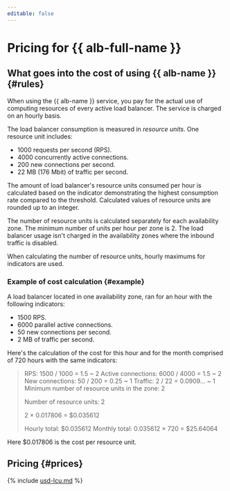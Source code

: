 ```yaml
---
editable: false
---
```


# Pricing for {{ alb-full-name }}

## What goes into the cost of using {{ alb-name }} {#rules}

When using the {{ alb-name }} service, you pay for the actual use of computing resources of every active load balancer. The service is charged on an hourly basis.

The load balancer consumption is measured in _resource units_. One resource unit includes:

* 1000 requests per second (RPS).
* 4000 concurrently active connections.
* 200 new connections per second.
* 22 MB (176 Mbit) of traffic per second.

The amount of load balancer's resource units consumed per hour is calculated based on the indicator demonstrating the highest consumption rate compared to the threshold. Calculated values of resource units are rounded up to an integer.

The number of resource units is calculated separately for each availability zone. The minimum number of units per hour per zone is 2. The load balancer usage isn't charged in the availability zones where the inbound traffic is disabled.

When calculating the number of resource units, hourly maximums for indicators are used.

### Example of cost calculation {#example}

A load balancer located in one availability zone, ran for an hour with the following indicators:

* 1500 RPS.
* 6000 parallel active connections.
* 50 new connections per second.
* 2 MB of traffic per second.

Here's the calculation of the cost for this hour and for the month comprised of 720 hours with the same indicators:

> RPS: 1500 / 1000 = 1.5 ~ 2
> Active connections: 6000 / 4000 = 1.5 ~ 2
> New connections: 50 / 200 = 0.25 ~ 1
> Traffic: 2 / 22 = 0.0909... ~ 1
> Minimum number of resource units in the zone: 2
>
> Number of resource units: 2
>
> 
> 
> 2 × 0.017806 = $0.035612
>
> Hourly total: $0.035612
> Monthly total: 0.035612 × 720 = $25.64064

Here $0.017806 is the cost per resource unit.

## Pricing {#prices}




{% include [usd-lcu.md](../_pricing/application-load-balancer/usd-lcu.md) %}

